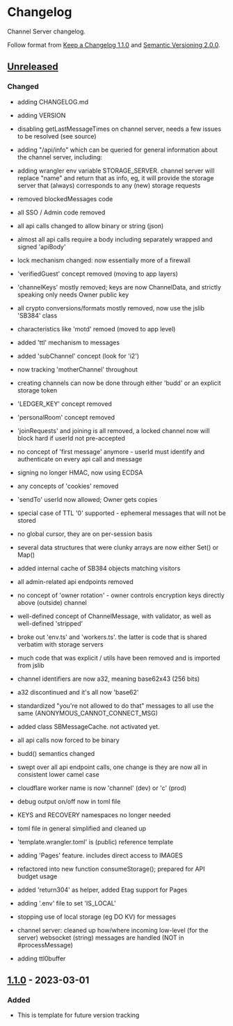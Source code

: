 # Changelog

Channel Server changelog.

Follow format from [Keep a Changelog 1.1.0](https://keepachangelog.com/en/1.1.0/) and [Semantic Versioning 2.0.0](https://semver.org/spec/v2.0.0.html).

## [Unreleased]

### Changed

- adding CHANGELOG.md

- adding VERSION

- disabling getLastMessageTimes on channel server, needs
  a few issues to be resolved (see source)

- adding "/api/info" which can be queried for general
  information about the channel server, including:

- adding wrangler env variable STORAGE_SERVER. channel
  server will replace "name" and return that as info,
  eg, it will provide the storage server that (always)
  corresponds to any (new) storage requests

- removed blockedMessages code

- all SSO / Admin code removed

- all api calls changed to allow binary or string (json)

- almost all api calls require a body including separately
  wrapped and signed 'apiBody'

- lock mechanism changed: now essentially more of a firewall

- 'verifiedGuest' concept removed (moving to app layers)

- 'channelKeys' mostly removed; keys are now ChannelData,
  and strictly speaking only needs Owner public key

- all crypto conversions/formats mostly removed, now
  use the jslib 'SB384' class

- characteristics like 'motd' remoed (moved to app level)

- added 'ttl' mechanism to messages

- added 'subChannel' concept (look for 'i2')

- now tracking 'motherChannel' throughout

- creating channels can now be done through either 'budd'
  or an explicit storage token

- 'LEDGER_KEY' concept removed

- 'personalRoom' concept removed

- 'joinRequests' and joining is all removed, a locked
  channel now will block hard if userId not pre-accepted

- no concept of 'first message' anymore - userId must
  identify and authenticate on every api call and message

- signing no longer HMAC, now using ECDSA

- any concepts of 'cookies' removed

- 'sendTo' userId now allowed; Owner gets copies

- special case of TTL '0' supported - ephemeral messages
  that will not be stored

- no global cursor, they are on per-session basis

- several data structures that were clunky arrays
  are now either Set() or Map()

- added internal cache of SB384 objects matching visitors

- all admin-related api endpoints removed

- no concept of 'owner rotation' - owner controls
  encryption keys directly above (outside) channel

- well-defined concept of ChannelMessage, with
  validator, as well as well-defined 'stripped'

- broke out 'env.ts' and 'workers.ts'.  the latter
  is code that is shared verbatim with storage servers

- much code that was explicit / utils have been
  removed and is imported from jslib

- channel identifiers are now a32, meaning base62x43
  (256 bits)

- a32 discontinued and it's all now 'base62'

- standardized "you're not allowed to do that" messages
  to all use the same (ANONYMOUS_CANNOT_CONNECT_MSG)

- added class SBMessageCache. not activated yet.

- all api calls now forced to be binary

- budd() semantics changed

- swept over all api endpoint calls, one change is they
  are now all in consistent lower camel case

- cloudflare worker name is now 'channel' (dev) or 'c' (prod)

- debug output on/off now in toml file

- KEYS and RECOVERY namespaces no longer needed

- toml file in general simplified and cleaned up

- 'template.wrangler.toml' is (public) reference template

- adding 'Pages' feature. includes direct access to IMAGES

- refactored into new function consumeStorage(); prepared for API budget usage

- added 'return304' as helper, added Etag support for Pages

- adding '.env' file to set 'IS_LOCAL'

- stopping use of local storage (eg DO KV) for messages

- channel server: cleaned up how/where incoming low-level (for the server)
  websocket (string) messages are handled (NOT in #processMessage)

- adding ttl0buffer

## [1.1.0] - 2023-03-01

### Added

- This is template for future version tracking

[Unreleased]: https://github.com/384co/snackabra-jslib/compare/v0.6.5...development
[1.1.0]: https://github.com/384co/snackabra-jslib/compare/v1.0.1...v1.1.0
